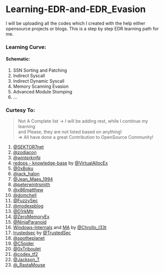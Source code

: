 # Learning-EDR-and-EDR_Evasion
I will be uploading all the codes which I created with the help either opensource projects or blogs. This is a step by step EDR learning path for me.

### Learning Curve:

#### Schematic:
1. SSN Sorting and Patching
2. Indirect Syscall
3. Indirect Dynamic Syscall
4. Memory Scanning Evasion
5. Advanced Module Stomping
6. ...

### Curtesy To:
> Not A Complete list -> I will be adding rest, while I continue my learning\
> and Please, they are not listed based on anything!\
> => All have done a great Contribution to OpenSource Community!
1. [@SEKTOR7net](https://twitter.com/SEKTOR7net)
2. [@zodiacon](https://twitter.com/zodiacon)
3. [@_winterknife_](https://twitter.com/_winterknife_)
4. [redops - knowledge-base](https://redops.at/knowledge-base) by [@VirtualAllocEx](https://twitter.com/VirtualAllocEx)
5. [@0xBoku](https://twitter.com/0xBoku)
6. [@jack_halon](https://twitter.com/jack_halon)
7. [@Jean_Maes_1994](https://twitter.com/Jean_Maes_1994)
8. [@peterwintrsmith](https://twitter.com/peterwintrsmith)
9. [@x86matthew](https://twitter.com/x86matthew)
10. [@domchell](https://twitter.com/domchell)
11. [@FuzzySec](https://twitter.com/FuzzySec)
12. [@modexpblog](https://twitter.com/modexpblog)
13. [@D1rkMtr](https://twitter.com/D1rkMtr)
14. [@ZeroMemoryEx](https://twitter.com/ZeroMemoryEx)
15. [@NinjaParanoid](https://twitter.com/NinjaParanoid)
16. [Windows-Internals](https://github.com/Faran-17/Windows-Internals) and [MA](https://chrollo-dll.gitbook.io/chrollo/security-blogs/malware-analysis-and-re/wannacry-ransomware) by [@Chrollo_l33t](https://twitter.com/Chrollo_l33t)
17. [trustedsec](https://www.trustedsec.com/) by [@TrustedSec](https://twitter.com/TrustedSec)
18. [@spotheplanet](https://twitter.com/spotheplanet)
19. [@C5pider](https://twitter.com/C5pider)
20. [@0xTriboulet](https://twitter.com/0xTriboulet)
21. [@codex_tf2](https://twitter.com/codex_tf2)
22. [@Jackson_T](https://twitter.com/Jackson_T)
23. [@_RastaMouse](https://twitter.com/_RastaMouse)

